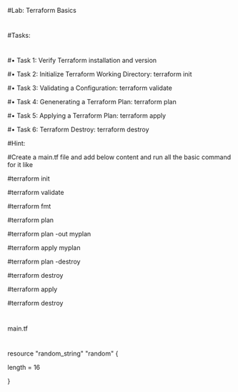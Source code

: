 #Lab: Terraform Basics
#
#Tasks:
#

#• Task 1: Verify Terraform installation and version

#• Task 2: Initialize Terraform Working Directory: terraform init

#• Task 3: Validating a Configuration: terraform validate

#• Task 4: Genenerating a Terraform Plan: terraform plan

#• Task 5: Applying a Terraform Plan: terraform apply

#• Task 6: Terraform Destroy: terraform destroy

#Hint:

#Create a main.tf file and add below content and run all the basic command for it like

#terraform init

#terraform validate

#terraform fmt

#terraform plan

#terraform plan -out myplan

#terraform apply myplan

#terraform plan -destroy

#terraform destroy

#terraform apply

#terraform destroy
#
main.tf
#
resource "random_string" "random" {

length = 16

}
